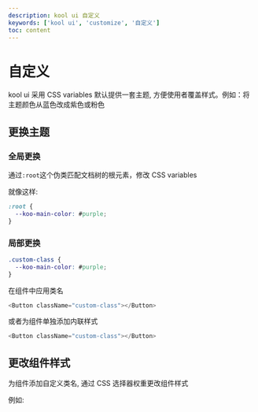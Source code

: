 ```yaml
---
description: kool ui 自定义
keywords: ['kool ui', 'customize', '自定义']
toc: content
---
```


# 自定义

kool ui 采用 CSS variables 默认提供一套主题, 方便使用者覆盖样式。例如：将主题颜色从蓝色改成紫色或粉色

## 更换主题

### 全局更换

通过`:root`这个伪类匹配文档树的根元素，修改 CSS variables

就像这样:

```css
:root {
  --koo-main-color: #purple;
}
```

### 局部更换

```css
.custom-class {
  --koo-main-color: #purple;
}
```

在组件中应用类名

```js
<Button className="custom-class"></Button>
```

或者为组件单独添加内联样式

```js
<Button className="custom-class"></Button>
```

## 更改组件样式

为组件添加自定义类名, 通过 CSS 选择器权重更改组件样式

例如:

<code src="./demo/CustomIcon.tsx"></code>
